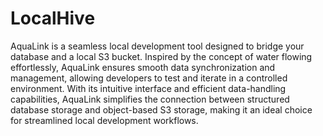 # LocalHive
 AquaLink is a seamless local development tool designed to bridge your database and a local S3 bucket. Inspired by the concept of water flowing effortlessly, AquaLink ensures smooth data synchronization and management, allowing developers to test and iterate in a controlled environment. With its intuitive interface and efficient data-handling capabilities, AquaLink simplifies the connection between structured database storage and object-based S3 storage, making it an ideal choice for streamlined local development workflows.
